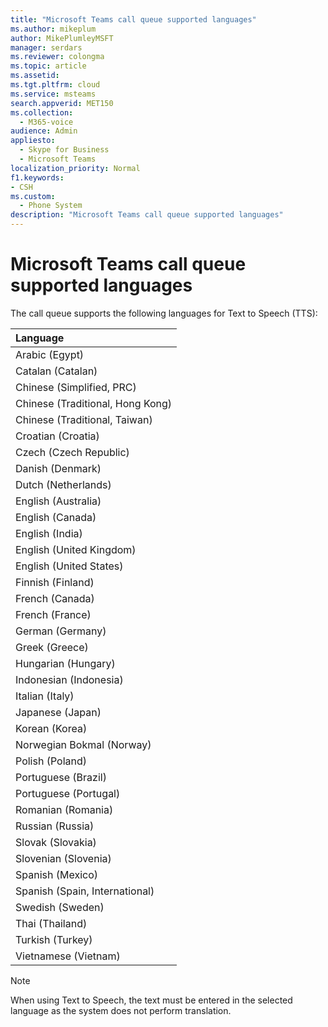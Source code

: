 ```yaml
---
title: "Microsoft Teams call queue supported languages"
ms.author: mikeplum
author: MikePlumleyMSFT
manager: serdars
ms.reviewer: colongma
ms.topic: article
ms.assetid: 
ms.tgt.pltfrm: cloud
ms.service: msteams
search.appverid: MET150
ms.collection: 
  - M365-voice
audience: Admin
appliesto: 
  - Skype for Business
  - Microsoft Teams
localization_priority: Normal
f1.keywords:
- CSH
ms.custom: 
  - Phone System
description: "Microsoft Teams call queue supported languages"
--- 
```

# Microsoft Teams call queue supported languages

The call queue supports the following languages for Text to Speech (TTS):

|Language                                |
|:---------------------------------------|
|Arabic (Egypt)                          |
|Catalan (Catalan)	                     |
|Chinese (Simplified, PRC)               |
|Chinese (Traditional, Hong Kong)        |
|Chinese (Traditional, Taiwan)           |
|Croatian (Croatia)                      |
|Czech (Czech Republic)                  |
|Danish (Denmark)                        |
|Dutch (Netherlands)                     |
|English (Australia)                     |
|English (Canada)                        |
|English (India)                         |
|English (United Kingdom)                |
|English (United States)                 |
|Finnish (Finland)                       |
|French (Canada)                         |
|French (France)                         |
|German (Germany)                        |
|Greek (Greece)                          |
|Hungarian (Hungary)                     |
|Indonesian (Indonesia)                  |
|Italian (Italy)                         |
|Japanese (Japan)                        |
|Korean (Korea)                          |
|Norwegian Bokmal (Norway)               |
|Polish (Poland)                         |
|Portuguese (Brazil)                     |
|Portuguese (Portugal)                   |
|Romanian (Romania)                      |
|Russian (Russia)                        |
|Slovak (Slovakia)                       |
|Slovenian (Slovenia)                    |
|Spanish (Mexico)                        |
|Spanish (Spain, International)          |
|Swedish (Sweden)                        |
|Thai (Thailand)                         |
|Turkish (Turkey)                        |
|Vietnamese (Vietnam)                    |

> [!NOTE]
> When using Text to Speech, the text must be entered in the selected language as the system does not perform translation.
